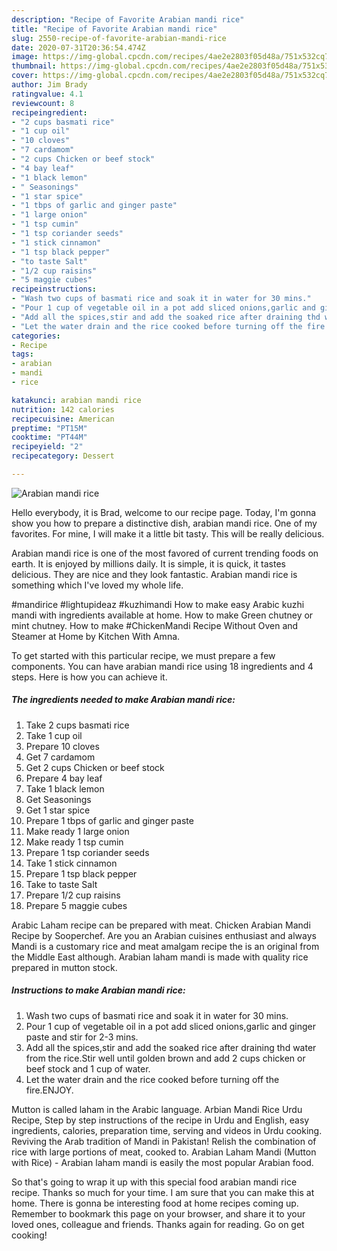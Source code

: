 ```yaml
---
description: "Recipe of Favorite Arabian mandi rice"
title: "Recipe of Favorite Arabian mandi rice"
slug: 2550-recipe-of-favorite-arabian-mandi-rice
date: 2020-07-31T20:36:54.474Z
image: https://img-global.cpcdn.com/recipes/4ae2e2803f05d48a/751x532cq70/arabian-mandi-rice-recipe-main-photo.jpg
thumbnail: https://img-global.cpcdn.com/recipes/4ae2e2803f05d48a/751x532cq70/arabian-mandi-rice-recipe-main-photo.jpg
cover: https://img-global.cpcdn.com/recipes/4ae2e2803f05d48a/751x532cq70/arabian-mandi-rice-recipe-main-photo.jpg
author: Jim Brady
ratingvalue: 4.1
reviewcount: 8
recipeingredient:
- "2 cups basmati rice"
- "1 cup oil"
- "10 cloves"
- "7 cardamom"
- "2 cups Chicken or beef stock"
- "4 bay leaf"
- "1 black lemon"
- " Seasonings"
- "1 star spice"
- "1 tbps of garlic and ginger paste"
- "1 large onion"
- "1 tsp cumin"
- "1 tsp coriander seeds"
- "1 stick cinnamon"
- "1 tsp black pepper"
- "to taste Salt"
- "1/2 cup raisins"
- "5 maggie cubes"
recipeinstructions:
- "Wash two cups of basmati rice and soak it in water for 30 mins."
- "Pour 1 cup of vegetable oil in a pot add sliced onions,garlic and ginger paste and stir for 2-3 mins."
- "Add all the spices,stir and add the soaked rice after draining thd water from the rice.Stir well until golden brown and add 2 cups chicken or beef stock and 1 cup of water."
- "Let the water drain and the rice cooked before turning off the fire.ENJOY."
categories:
- Recipe
tags:
- arabian
- mandi
- rice

katakunci: arabian mandi rice 
nutrition: 142 calories
recipecuisine: American
preptime: "PT15M"
cooktime: "PT44M"
recipeyield: "2"
recipecategory: Dessert

---
```



![Arabian mandi rice](https://img-global.cpcdn.com/recipes/4ae2e2803f05d48a/751x532cq70/arabian-mandi-rice-recipe-main-photo.jpg)

Hello everybody, it is Brad, welcome to our recipe page. Today, I'm gonna show you how to prepare a distinctive dish, arabian mandi rice. One of my favorites. For mine, I will make it a little bit tasty. This will be really delicious.

Arabian mandi rice is one of the most favored of current trending foods on earth. It is enjoyed by millions daily. It is simple, it is quick, it tastes delicious. They are nice and they look fantastic. Arabian mandi rice is something which I've loved my whole life.

#mandirice #lightupideaz #kuzhimandi How to make easy Arabic kuzhi mandi with ingredients available at home. How to make Green chutney or mint chutney. How to make #ChickenMandi Recipe Without Oven and Steamer at Home by Kitchen With Amna.


To get started with this particular recipe, we must prepare a few components. You can have arabian mandi rice using 18 ingredients and 4 steps. Here is how you can achieve it.

<!--inarticleads1-->

##### The ingredients needed to make Arabian mandi rice:

1. Take 2 cups basmati rice
1. Take 1 cup oil
1. Prepare 10 cloves
1. Get 7 cardamom
1. Get 2 cups Chicken or beef stock
1. Prepare 4 bay leaf
1. Take 1 black lemon
1. Get  Seasonings
1. Get 1 star spice
1. Prepare 1 tbps of garlic and ginger paste
1. Make ready 1 large onion
1. Make ready 1 tsp cumin
1. Prepare 1 tsp coriander seeds
1. Take 1 stick cinnamon
1. Prepare 1 tsp black pepper
1. Take to taste Salt
1. Prepare 1/2 cup raisins
1. Prepare 5 maggie cubes


Arabic Laham recipe can be prepared with meat. Chicken Arabian Mandi Recipe by Sooperchef. Are you an Arabian cuisines enthusiast and always Mandi is a customary rice and meat amalgam recipe the is an original from the Middle East although. Arabian laham mandi is made with quality rice prepared in mutton stock. 

<!--inarticleads2-->

##### Instructions to make Arabian mandi rice:

1. Wash two cups of basmati rice and soak it in water for 30 mins.
1. Pour 1 cup of vegetable oil in a pot add sliced onions,garlic and ginger paste and stir for 2-3 mins.
1. Add all the spices,stir and add the soaked rice after draining thd water from the rice.Stir well until golden brown and add 2 cups chicken or beef stock and 1 cup of water.
1. Let the water drain and the rice cooked before turning off the fire.ENJOY.


Mutton is called laham in the Arabic language. Arbian Mandi Rice Urdu Recipe, Step by step instructions of the recipe in Urdu and English, easy ingredients, calories, preparation time, serving and videos in Urdu cooking. Reviving the Arab tradition of Mandi in Pakistan! Relish the combination of rice with large portions of meat, cooked to. Arabian Laham Mandi (Mutton with Rice) - Arabian laham mandi is easily the most popular Arabian food. 

So that's going to wrap it up with this special food arabian mandi rice recipe. Thanks so much for your time. I am sure that you can make this at home. There is gonna be interesting food at home recipes coming up. Remember to bookmark this page on your browser, and share it to your loved ones, colleague and friends. Thanks again for reading. Go on get cooking!
